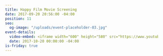 ```yaml
---
title: Happy Film Movie Screening
date: 2017-09-20 20:56:00 -04:00
position: 11
seo:
  og-image: "/uploads/event-placeholder-03.jpg"
event-details:
  video-embed: <iframe width="600" height="580" src="https://www.youtube.com/embed/Akn0wnQ6rxE?rel=0" frameborder="0" allowfullscreen></iframe>
  date: 2017-10-20 00:00:00 -04:00
is-friday: true
---
```


